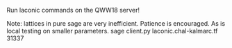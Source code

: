 Run laconic commands on the QWW18 server!

Note: lattices in pure sage are very inefficient. Patience is encouraged. As is local testing on smaller parameters.
sage client.py laconic.chal-kalmarc.tf 31337 
